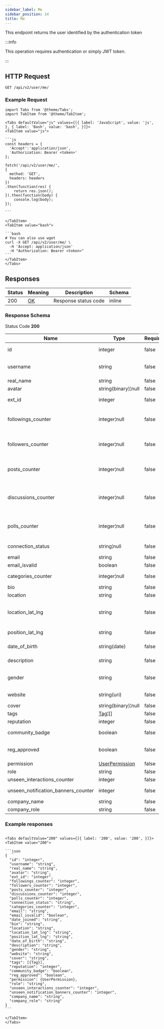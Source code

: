 ```yaml
---
sidebar_label: Me
sidebar_position: 14
title: Me
---
```


This endpoint returns the user identified by the authentication token

:::info

This operation requires authentication or simply JWT token.

:::

## HTTP Request

`GET /api/v2/user/me/`

### Example Request

````mdx-code-block
import Tabs from '@theme/Tabs';
import TabItem from '@theme/TabItem';

<Tabs defaultValue="js" values={[{ label: 'JavaScript', value: 'js', }, { label: 'Bash', value: 'bash', }]}>
<TabItem value="js">

```js
const headers = {
  'Accept':'application/json',
  'Authorization: Bearer <token>'
};

fetch('/api/v2/user/me/',
{
  method: 'GET',
  headers: headers
})
.then(function(res) {
    return res.json();
}).then(function(body) {
    console.log(body);
});

```

</TabItem>
<TabItem value="bash">

```bash
# You can also use wget
curl -X GET /api/v2/user/me/ \
  -H 'Accept: application/json'
  -H "Authorization: Bearer <token>"
```
</TabItem>
</Tabs>
````

## Responses

| Status | Meaning                                                 | Description | Schema |
|--------|---------------------------------------------------------|-------------|--------|
| 200    | [OK](https://tools.ietf.org/html/rfc7231#section-6.3.1) | Response status code        | inline |

### Response Schema

Status Code **200**

| Name                                | Type                                                            | Required | Restrictions | Description                                                                                                                      | 
|-------------------------------------|-----------------------------------------------------------------|----------|--------------|----------------------------------------------------------------------------------------------------------------------------------|
| id                                  | integer                                                         | false    | read-only    | A unique integer value identifying this user                                                                                     |                                                                                             
| username                            | string                                                          | false    | read-only    | The username of the user. Max 255 characters. Letters, numbers and -/_ characters                                                |                                                                                             
| real_name                           | string                                                          | false    | none         | Real name. Max 255 characters                                                                                                    |                                                                                             
| avatar                              | string(binary)¦null                                             | false    | none         | Avatar of the user                                                                                                               |                                                                                             
| ext_id                              | integer                                                         | false    | read-only    | The external ID of the user. It is assigned only during signup                                                                   |                                                                                             
| followings_counter                  | integer¦null                                                    | false    | read-only    | Number of followings of the user. Only if dynamic preference `configurations.follow_enabled` is `true`                           |                      
| followers_counter                   | integer¦null                                                    | false    | read-only    | Number of followers of the user.  Only if dynamic preference `configurations.follow_enabled` is `true`                           |                      
| posts_counter                       | integer¦null                                                    | false    | read-only    | Number of posts created by the user. Only if dynamic preference `configurations.post_type_enabled` is `true`                     |                    
| discussions_counter                 | integer¦null                                                    | false    | read-only    | Number of discussions created by the user. Only if dynamic preference `configurations.post_type_enabled` is `true`               |                     
| polls_counter                       | integer¦null                                                    | false    | read-only    | Number of polls created by the user. Only if dynamic preference `addons.polls_enabled` is `true` or if the user has a staff role |  
| connection_status                   | string¦null                                                     | false    | read-only    | The connection status between the request user and this user                                                                     |                                                                                             
| email                               | string                                                          | false    | none         | The user email                                                                                                                   |                                                                                             
| email_isvalid                       | boolean                                                         | false    | none         | If the user email is valid                                                                                                       |                                                                                             
| categories_counter                  | integer¦null                                                    | false    | read-only    | Number of categories followed by the user                                                                                        |                                                                                             
| bio                                 | string                                                          | false    | none         | User biography                                                                                                                   |                                                                                             
| location                            | string                                                          | false    | none         | User location. Max 100 characters                                                                                                |                                                                                             
| location_lat_lng                    | string                                                          | false    | none         | Location in coordinates. It is populated automatically if "Google Geocoding" integration is active. Format: lat,lng              |                                                                                             
| position_lat_lng                    | string                                                          | false    | none         | User current position. Format: lat,lng                                                                                           |                                                                                             
| date_of_birth                       | string(date)                                                    | false    | none         | Date of birth. Format: YYYY-MM-DD (ISO 8601)                                                                                     |                                                                                             
| description                         | string                                                          | false    | none         | User description. Max 50 characters                                                                                              |                                                                                             
| gender                              | string                                                          | false    | none         | User gender. Values: Male, Female, Unspecified. Default: Unspecified                                                             |                                                                                             
| website                             | string(uri)                                                     | false    | none         | User website. Max 200 characters.                                                                                                |                                                                                             
| cover                               | string(binary)¦null                                             | false    | none         | The user cover                                                                                                                   |                                                                                             
| tags                                | [Tag](/docs/apireference/v2/schemas/tag)¦[]                     | false    | none         | User's tag list. List of [Tag](/docs/apireference/v2/schemas/tag)                                                                |                                                                                             
| reputation                          | integer                                                         | false    | read-only    | User reputation.                                                                                                                 |                                                                                             
| community_badge                     | boolean                                                         | false    | read-only    | Community badge active. Default: False.                                                                                          |                                                                                             
| reg_approved                        | boolean                                                         | false    | read-only    | Registration approved (false only if users_approval_enabled=true and the user is not approved)                                   |                                                                                             
| permission                          | [UserPermission](/docs/apireference/v2/schemas/user_permission) | false    | read-only    | List of user permissions                                                                                                         |                                                                                             
| role                                | string                                                          | false    | read-only    | The user role                                                                                                                    |                                                                                             
| unseen_interactions_counter         | integer                                                         | false    | read-only    | The unseen interaction number                                                                                                    |
| unseen_notification_banners_counter | integer                                                         | false    | read-only    | The unseen notification banners number                                                                                           |
| company_name                        | string                                                          | false    | read-only    | User company name                                                                                                                |                                                                                             
| company_role                        | string                                                          | false    | read-only    | User company role                                                                                                                |                                                                                             

### Example responses


````mdx-code-block

<Tabs defaultValue="200" values={[{ label: '200', value: '200', }]}>
<TabItem value="200">

```json
{
  "id": "integer",
  "username": "string",
  "real_name": "string",
  "avatar": "string",
  "ext_id": "integer",
  "followings_counter": "integer",
  "followers_counter": "integer",
  "posts_counter": "integer",
  "discussions_counter": "integer",
  "polls_counter": "integer",
  "connection_status": "string",
  "categories_counter": "integer",
  "email": "string",
  "email_isvalid": "boolean",
  "date_joined": "string",
  "bio": "string",
  "location": "string",
  "location_lat_lng": "string",
  "position_lat_lng": "string",
  "date_of_birth": "string",
  "description": "string",
  "gender": "string",
  "website": "string",
  "cover": "string",
  "tags": [{Tag}],
  "reputation": "integer",
  "community_badge": "boolean",
  "reg_approved": "boolean",
  "permission": {UserPermission},
  "role": "string",
  "unseen_interactions_counter": "integer",
  "unseen_notification_banners_counter": "integer",
  "company_name": "string",
  "company_role": "string"
}
```

</TabItem>
</Tabs>
````




